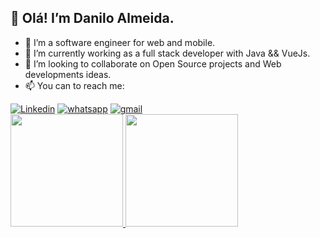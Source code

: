## 👋 Olá! I’m Danilo Almeida.
- 👀 I’m a software engineer for web and mobile.
- 🌱 I’m currently working as a full stack developer with Java && VueJs.
- 💞️ I’m looking to collaborate on Open Source projects and Web developments ideas.
- 📫 You can to reach me:

<div>
<a href="https://www.linkedin.com/in/danilo-alcidinei-almeida-b758b870/" target="_blank"><img src="https://img.shields.io/badge/LinkedIn-0077B5?style=for-the-badge&amp;logo=linkedin&amp;logoColor=white" style="max-width: 100%;" alt="Linkedin"></a> <a href="https://api.whatsapp.com/send?phone=5515981511367" target="_blank"><img src="https://img.shields.io/badge/WhatsApp-25D366?style=for-the-badge&logo=whatsapp&logoColor=white" alt="whatsapp"></a> <a href="mailto:daniloalalmeida@gmail.com?subject=Contato via GitHub" target="_blank"><img src="https://img.shields.io/badge/Gmail-D14836?style=for-the-badge&logo=gmail&logoColor=white" alt="gmail"></a><br>
</div>

<div>
<a href="https://github.com/daniloalalmeida-dev?tab=repositories/">
<img height="180em" src="https://github-readme-stats.vercel.app/api?username=daniloalalmeida-dev&show_icons=true&theme=merko">
<img height="180em" src="https://github-readme-stats.vercel.app/api/top-langs/?username=daniloalalmeida-dev&layout=compact&langs_count=16&theme=merko"/>
</div>
